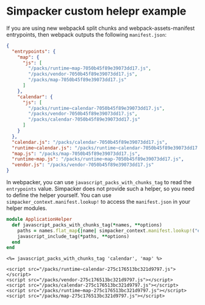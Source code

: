 # Simpacker custom helepr example

If you are using new webpack4 split chunks and webpack-assets-manifest entrypoints, then webpack outputs the following `manifest.json`:

```json
{
  "entrypoints": {
    "map": {
      "js": [
        "/packs/runtime~map-7050b45f89e39073dd17.js",
        "/packs/vendor-7050b45f89e39073dd17.js",
        "/packs/map-7050b45f89e39073dd17.js"
      ]
    },
    "calendar": {
      "js": [
        "/packs/runtime~calendar-7050b45f89e39073dd17.js",
        "/packs/vendor-7050b45f89e39073dd17.js",
        "/packs/calendar-7050b45f89e39073dd17.js"
      ]
    }
  },
  "calendar.js": "/packs/calendar-7050b45f89e39073dd17.js",
  "runtime~calendar.js": "/packs/runtime~calendar-7050b45f89e39073dd17.js",
  "map.js": "/packs/map-7050b45f89e39073dd17.js",
  "runtime~map.js": "/packs/runtime~map-7050b45f89e39073dd17.js",
  "vendor.js": "/packs/vendor-7050b45f89e39073dd17.js"
}
```

In webpacker, you can use `javascript_packs_with_chunks_tag` to read the `entrypoints` value. Simpacker does not provide such a helper, so you need to define the helper yourself. You can use `simpacker_context.manifest.lookup!` to access the `manifest.json` in your helper modules.

```ruby
module ApplicationHelper
  def javascript_packs_with_chunks_tag(*names, **options)
    paths = names.flat_map{|name| simpacker_context.manifest.lookup!("entrypoints", name, "js") }.uniq
    javascript_include_tag(*paths, **options)
  end
end
```

```erb
<%= javascript_packs_with_chunks_tag 'calendar', 'map' %>

<script src="/packs/runtime~calendar-275c176513bc321d9797.js"></script>
<script src="/packs/vendor-275c176513bc321d9797.js"></script>
<script src="/packs/calendar-275c176513bc321d9797.js"></script>
<script src="/packs/runtime~map-275c176513bc321d9797.js"></script>
<script src="/packs/map-275c176513bc321d9797.js"></script>
```
